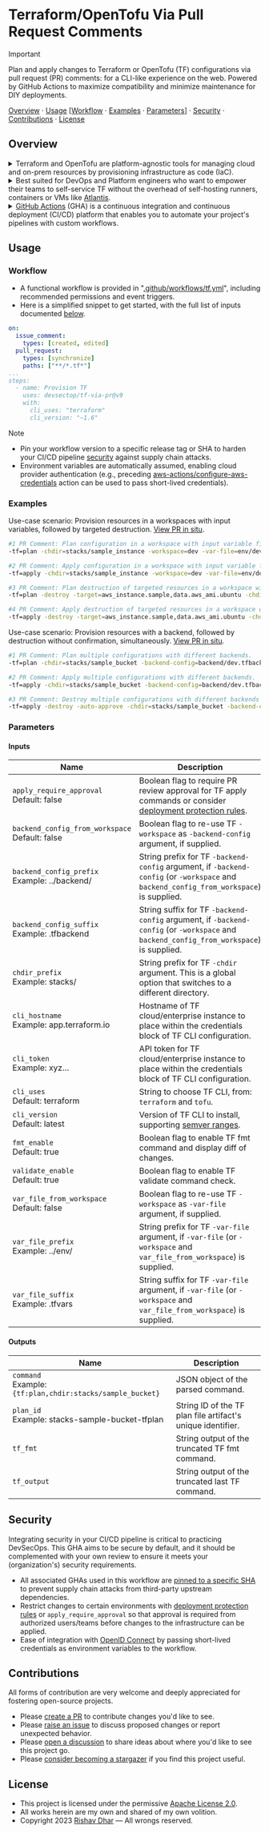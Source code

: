 # Terraform/OpenTofu Via Pull Request Comments

> [!IMPORTANT]
>
> Plan and apply changes to Terraform or OpenTofu (TF) configurations via pull request (PR) comments: for a CLI-like experience on the web. Powered by GitHub Actions to maximize compatibility and minimize maintenance for DIY deployments.

[Overview](#overview) · [Usage](#usage) [[Workflow](#workflow) · [Examples](#examples) · [Parameters](#parameters)] · [Security](#security) · [Contributions](#contributions) · [License](#license)

## Overview

<details><summary>Terraform and OpenTofu are platform-agnostic tools for managing cloud and on-prem resources by provisioning infrastructure as code (IaC).</summary>

- Enables you to define resources in human-readable configuration files that can be version controlled and shared for consistent state management.
- Both [Hashicorp][terraform_io] `terraform` and [OpenTofu][opentofu_org] `tofu` CLIs are supported, with the latter offering an open-source and backwards-compatible drop-in replacement for the former.

</details>

<details><summary>Best suited for DevOps and Platform engineers who want to empower their teams to self-service TF without the overhead of self-hosting runners, containers or VMs like <a href="https://www.runatlantis.io" title="Atlantis Terraform pull request automation.">Atlantis</a>.</summary>

- [Environment deployment protection rules][deployment_protection] mitigate the risk of erroneous changes along with standardized approval requirements.
- Each PR and associated workflow run holds a complete log of infrastructure changes for ease of collaborative debugging as well as audit compliance.

</details>

<details><summary><a href="https://docs.github.com/en/actions/learn-github-actions/understanding-github-actions" title="Introduction to GitHub Actions.">GitHub Actions</a> (GHA) is a continuous integration and continuous deployment (CI/CD) platform that enables you to automate your project's pipelines with custom workflows.</summary>

- This repository hosts a [composite action][action_yml] that parses PR comments for TF commands and runs them on GitHub's ephemeral runners.
- Also supports [GitHub Codespaces][github_codespaces] dev container, which offers a tailored TF development environment, complete with tools and runtimes to lower the barrier to entry for contributors.

</details>

## Usage

### Workflow

- A functional workflow is provided in "[.github/workflows/tf.yml][tf_yml]", including recommended permissions and event triggers.
- Here is a simplified snippet to get started, with the full list of inputs documented [below](#inputs).

```yml
on:
  issue_comment:
    types: [created, edited]
  pull_request:
    types: [synchronize]
    paths: ["**/*.tf*"]
...
steps:
  - name: Provision TF
    uses: devsectop/tf-via-pr@v9
    with:
      cli_uses: "terraform"
      cli_version: "~1.6"
```

> [!NOTE]
>
> - Pin your workflow version to a specific release tag or SHA to harden your CI/CD pipeline [security](#security) against supply chain attacks.
> - Environment variables are automatically assumed, enabling cloud provider authentication (e.g., preceding [aws-actions/configure-aws-credentials][configure_aws_credentials] action can be used to pass short-lived credentials).

### Examples

Use-case scenario: Provision resources in a workspaces with input variables, followed by targeted destruction. [View PR in situ][pr_example_1].

```bash
#1 PR Comment: Plan configuration in a workspace with input variable file.
-tf=plan -chdir=stacks/sample_instance -workspace=dev -var-file=env/dev.tfvars

#2 PR Comment: Apply configuration in a workspace with input variable file.
-tf=apply -chdir=stacks/sample_instance -workspace=dev -var-file=env/dev.tfvars

#3 PR Comment: Plan destruction of targeted resources in a workspace with input variable file.
-tf=plan -destroy -target=aws_instance.sample,data.aws_ami.ubuntu -chdir=stacks/sample_instance -workspace=dev -var-file=env/dev.tfvars

#4 PR Comment: Apply destruction of targeted resources in a workspace with input variable file.
-tf=apply -destroy -target=aws_instance.sample,data.aws_ami.ubuntu -chdir=stacks/sample_instance -workspace=dev -var-file=env/dev.tfvars
```

Use-case scenario: Provision resources with a backend, followed by destruction without confirmation, simultaneously. [View PR in situ][pr_example_2].

```bash
#1 PR Comment: Plan multiple configurations with different backends.
-tf=plan -chdir=stacks/sample_bucket -backend-config=backend/dev.tfbackend

#2 PR Comment: Apply multiple configurations with different backends.
-tf=apply -chdir=stacks/sample_bucket -backend-config=backend/dev.tfbackend

#3 PR Comment: Destroy multiple configurations with different backends without confirmation.
-tf=apply -destroy -auto-approve -chdir=stacks/sample_bucket -backend-config=backend/dev.tfbackend
```

### Parameters

#### Inputs

| Name                                               | Description                                                                                                                              |
| -------------------------------------------------- | ---------------------------------------------------------------------------------------------------------------------------------------- |
| `apply_require_approval`</br>Default: false        | Boolean flag to require PR review approval for TF apply commands or consider [deployment protection rules][deployment_protection].       |
| `backend_config_from_workspace`</br>Default: false | Boolean flag to re-use TF `-workspace` as `-backend-config` argument, if supplied.                                                       |
| `backend_config_prefix`</br>Example: ../backend/   | String prefix for TF `-backend-config` argument, if `-backend-config` (or `-workspace` and `backend_config_from_workspace`) is supplied. |
| `backend_config_suffix`</br>Example: .tfbackend    | String suffix for TF `-backend-config` argument, if `-backend-config` (or `-workspace` and `backend_config_from_workspace`) is supplied. |
| `chdir_prefix`</br>Example: stacks/                | String prefix for TF `-chdir` argument. This is a global option that switches to a different directory.                                  |
| `cli_hostname`</br>Example: app.terraform.io       | Hostname of TF cloud/enterprise instance to place within the credentials block of TF CLI configuration.                                  |
| `cli_token`</br>Example: xyz…                      | API token for TF cloud/enterprise instance to place within the credentials block of TF CLI configuration.                                |
| `cli_uses`</br>Default: terraform                  | String to choose TF CLI, from: `terraform` and `tofu`.                                                                                   |
| `cli_version`</br>Default: latest                  | Version of TF CLI to install, supporting [semver ranges][semver].                                                                        |
| `fmt_enable`</br>Default: true                     | Boolean flag to enable TF fmt command and display diff of changes.                                                                       |
| `validate_enable`</br>Default: true                | Boolean flag to enable TF validate command check.                                                                                        |
| `var_file_from_workspace`</br>Default: false       | Boolean flag to re-use TF `-workspace` as `-var-file` argument, if supplied.                                                             |
| `var_file_prefix`</br>Example: ../env/             | String prefix for TF `-var-file` argument, if `-var-file` (or `-workspace` and `var_file_from_workspace`) is supplied.                   |
| `var_file_suffix`</br>Example: .tfvars             | String suffix for TF `-var-file` argument, if `-var-file` (or `-workspace` and `var_file_from_workspace`) is supplied.                   |

#### Outputs

| Name                                                          | Description                                                 |
| ------------------------------------------------------------- | ----------------------------------------------------------- |
| `command`</br>Example: `{tf:plan,chdir:stacks/sample_bucket}` | JSON object of the parsed command.                          |
| `plan_id`</br>Example: stacks-sample-bucket-tfplan            | String ID of the TF plan file artifact's unique identifier. |
| `tf_fmt`                                                      | String output of the truncated TF fmt command.              |
| `tf_output`                                                   | String output of the truncated last TF command.             |

## Security

Integrating security in your CI/CD pipeline is critical to practicing DevSecOps. This GHA aims to be secure by default, and it should be complemented with your own review to ensure it meets your (organization's) security requirements.

- All associated GHAs used in this workflow are [pinned to a specific SHA][securing_github_actions] to prevent supply chain attacks from third-party upstream dependencies.
- Restrict changes to certain environments with [deployment protection rules][deployment_protection] or `apply_require_approval` so that approval is required from authorized users/teams before changes to the infrastructure can be applied.
- Ease of integration with [OpenID Connect][configure_oidc] by passing short-lived credentials as environment variables to the workflow.

## Contributions

All forms of contribution are very welcome and deeply appreciated for fostering open-source projects.

- Please [create a PR][pull_request] to contribute changes you'd like to see.
- Please [raise an issue][issue] to discuss proposed changes or report unexpected behavior.
- Please [open a discussion][discussion] to share ideas about where you'd like to see this project go.
- Please [consider becoming a stargazer][stargazer] if you find this project useful.

## License

- This project is licensed under the permissive [Apache License 2.0][license].
- All works herein are my own and shared of my own volition.
- Copyright 2023 [Rishav Dhar][rishav_dhar] — All wrongs reserved.

[action_yml]: https://github.com/devsectop/tf-via-pr/blob/main/.github/workflows/tf.yml "Composite action workflow for running TF commands via PR comments."
[configure_aws_credentials]: https://github.com/aws-actions/configure-aws-credentials "Configuring AWS credentials for use in GitHub Actions."
[configure_oidc]: https://docs.github.com/en/actions/deployment/security-hardening-your-deployments/configuring-openid-connect-in-cloud-providers "Configuring OpenID Connect in cloud providers."
[deployment_protection]: https://docs.github.com/en/actions/deployment/targeting-different-environments/using-environments-for-deployment#deployment-protection-rules "Configuring environment deployment protection rules."
[discussion]: https://github.com/devsectop/tf-via-pr/discussions "Open a discussion."
[github_codespaces]: https://docs.github.com/en/codespaces/setting-up-your-project-for-codespaces/adding-a-dev-container-configuration/introduction-to-dev-containers "Introduction to GitHub Codespaces."
[issue]: https://github.com/devsectop/tf-via-pr/issues "Raise an issue."
[license]: LICENSE "Apache License 2.0."
[opentofu_org]: https://opentofu.org "Open-source Terraform-compatible IaC tool."
[pr_example_1]: https://github.com/devsectop/tf-via-pr/pull/121 "Example PR for this use-case scenario."
[pr_example_2]: https://github.com/devsectop/tf-via-pr/pull/122 "Example PR for this use-case scenario."
[pull_request]: https://github.com/devsectop/tf-via-pr/pulls "Create a pull request."
[rishav_dhar]: https://github.com/rdhar "Rishav Dhar's GitHub profile."
[securing_github_actions]: https://docs.github.com/en/actions/security-guides/security-hardening-for-github-actions#using-third-party-actions "Security hardening for GitHub Actions."
[semver]: https://www.npmjs.com/package/semver#ranges "Semantic versioning ranges."
[stargazer]: https://github.com/devsectop/tf-via-pr/stargazers "Become a stargazer."
[terraform_io]: https://www.terraform.io "Terraform by Hashicorp."
[tf_yml]: https://github.com/devsectop/tf-via-pr/blob/main/.github/workflows/tf.yml "Example workflow for running TF commands via PR comments with AWS authentication."

